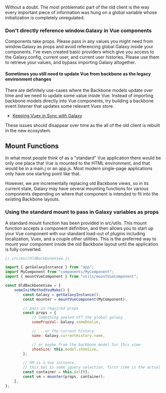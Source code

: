 Without a doubt. The most problematic part of the old client is the way every important piece of
information was hung on a global variable whose initialization is completely unregulated.

### Don't directly reference window.Galaxy in Vue components

Components take props. Please pass in any values you might need from window.Galaxy as props and
avoid referencing global Galaxy inside your components. I've even created basic providers which give
you access to the Galaxy.config, current user, and current user histories. Please use them to
retrieve your values, and bypass importing Galaxy altogether.

#### Sometimes you still need to update Vue from backbone as the legacy environment changes

There are definitely use-cases where the Backbone models update over time and we need to update some
value inside Vue. Instead of importing backbone models directly into Vue components, try building a
backbone event listener that updates some relevant Vuex store.

-   [Keeping Vuex in Sync with
    Galaxy](https://github.com/galaxyproject/galaxy/blob/dev/client/src/store/syncVuexToGalaxy.js)

These issues should disappear over time as the all of the old client is rebuilt in the new
ecosystem.

## Mount Functions

In what most people think of as a "standard" Vue application there would be only one place that Vue
is mounted to the HTML environment, and that would be in a main.j or an app.js. Most modern
single-page applications only have one starting point like that.

However, we are incrementally replacing old Backbone views, so in its current state, Galaxy may have
several mounting functions for various components depending on where that component is intended to
fit into the existing Backbone layouts.

### Using the standard mount to pass in Galaxy variables as props

A standard mount function has been provided in src/utils. This mount function accepts a component
definition, and then allows you to start up your Vue component with our standard load-out of plugins
including localization, Vuex, and a couple other utilities. This is the preferred way to mount your
component inside the old Backbone layout until the application is fully converted.

```js static
// src/mvc/OldBackboneView.js

import { getGalaxyInstance } from "app";
import MyComponent from "components/MyComponent";
import { mountVueComponent } from "utils/mountVueComponent";

const OldBackboneView = {
    someInitMethodYouMake() {
        const Galaxy = getGalaxyInstance();
        const mounter = mountVueComponent(MyComponent);

        // pass in required props
        const props = {
            // Something peeled off the global galaxy
            somePropVal: Galaxy.someDealie,

            // ...or the current history
            name: Galaxy.currentHistory.name,

            // or maybe from the backbone model for this view
            shoeSize: this.model.shoeSize,
        };

        // VM is a Vue instance.
        // this.$el is some jquery selection, first item is the actual DOM object
        const container = this.$el[0];
        const vm = mounter(props, container);
    },
};
```
